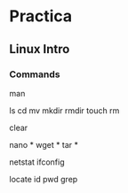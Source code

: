 # Practica

## Linux Intro

### Commands


man

ls
cd
mv
mkdir
rmdir
touch
rm

clear

nano *
wget *
tar *

netstat
ifconfig

locate
id
pwd
grep